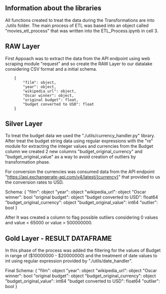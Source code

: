 ## Information about the libraries
All functions created to treat the data during the Transformations are into ./utils folder.
The main process of ETL was based into an object called "movies_etl_process" that was written into the ETL_Process.ipynb in cell 3.

## RAW Layer
First Appoach was to extract the data from the API endpoint using web scraping module "request" and so create the RAW Layer to our datalake considering CSV format and a initial schema.

        {
            "film": object, 
            "year": object,
            "wikipedia_url": object, 
            "Oscar winner": object, 
            "original budget": float, 
            "budget converted to USD": float
        }

## Silver Layer
To treat the budget data we used the "./utils/currency_handler.py" library. After treat the budget string data using regular expressions with the "re" module for extracting the integer values and currencies from the Budget column we created 2 new columns "budget_original_currency" and "budget_original_value" as a way to avoid creation of outliers by transformation phase.

For conversion the currencies was consumed data from the API endpoint "https://api.exchangerate-api.com/v4/latest/{currency}" that provided to us the conversion rates to USD.

Schema:
        {
            "film": object
            "year": object
            "wikipedia_url": object
            "Oscar winner": bool
            "original budget": object
            "budget converted to USD": float64
            "budget_original_currency": object
            "budget_original_value": int64
            "outlier": bool
        }

After It was created a column to flag possible outliers considering 0 values and value < 65000 or value > 500000000.

## Gold Layer - RESULT DATAFRAME
In this phase of the process was added the filtering for the values of Budget in range of ($10000000 - $20000000) and the treatment of date values to int using regular expression provided by "./utils/date_handler".

Final Schema:
        {
            "film": object
            "year": object
            "wikipedia_url": object
            "Oscar winner": bool
            "original budget": object
            "budget_original_currency": object
            "budget_original_value": int64
            "budget converted to USD": float64
            "outlier": bool
        }

